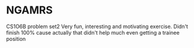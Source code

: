 # NGAMRS
CS1O6B problem set2
Very fun, interesting and motivating exercise. Didn't finish 100% cause actually that didn't help much even getting a trainee position
